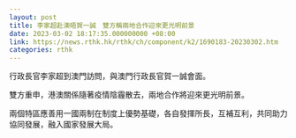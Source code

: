 ```yaml
---
layout: post
title: 李家超赴澳晤賀一誠　雙方稱兩地合作迎來更光明前景
date: 2023-03-02 18:17:35.000000000 +08:00
link: https://news.rthk.hk/rthk/ch/component/k2/1690183-20230302.htm
categories: rthk
---
```


行政長官李家超到澳門訪問，與澳門行政長官賀一誠會面。

雙方重申，港澳關係隨著疫情陰霾散去，兩地合作將迎來更光明前景。

兩個特區應善用一國兩制在制度上優勢基礎，各自發揮所長，互補互利，共同助力協同發展，融入國家發展大局。
